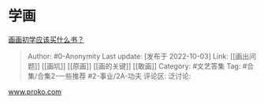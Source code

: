 # 学画
[画画初学应该买什么书？](https://www.zhihu.com/question/359495144/answer/2699655781)

> Author: #0-Anonymity
> Last update: [发布于 2022-10-03]
> Link: [[画出问题]] [[画坑]] [[原画]] [[画的关键]] [[敢画]]
> Category: #文艺答集
> Tag: #合集/合集2-一些推荐 #2-事业/2A-功夫
> 评论区:
> 泛讨论:

www.proko.com
